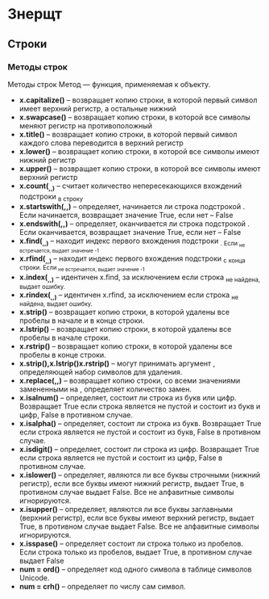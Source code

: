 # Знерщт


## Строки
### Методы строк
Методы строк
	Метод — функция, применяемая к объекту.
- **x.capitalize()** – возвращает копию строки, в которой первый символ имеет верхний регистр, а остальные нижний
- **x.swapcase()** – возвращает копию строки, в которой все символы меняют регистр на противоположный
- **x.title()** – возвращает копию строки, в которой первый символ каждого слова переводится в  верхний регистр
- **x.lower()** – возвращает копию строки, в которой все символы имеют нижний регистр 
- **x.upper()** – возвращает копию строки, в которой все символы имеют верхний регистр 
- **x.count(<sub>,<start>,<end>)** – считает количество непересекающихся вхождений подстроки <sub> в строку
- **x.startswith(<suffix>,<start>,<end>)** – определяет, начинается ли строка подстрокой <suffix>. Если начинается, возвращает значение  True, если нет – False
- **x.endswith(<suffix>,<start>,<end>)** – определяет, оканчивается ли строка подстрокой <suffix>. Если оканчивается, возвращает значение  True, если нет – False
- **x.find(<sub>,<start>,<end>)** – находит индекс первого вхождения подстроки <sub>. Если <sub> не встречается, выдает значение -1 
- **x.rfind(<sub>,<start>,<end>)** – находит индекс первого вхождения подстроки <sub> с конца строки. Если <sub> не встречается, выдает значение -1 
- **x.index(<sub>,<start>,<end>)** – идентичен x.find, за исключением если строка <sub> не найдена, выдает ошибку.
- **x.rindex(<sub>,<start>,<end>)** – идентичен x.rfind, за исключением если строка <sub> не найдена, выдает ошибку.
- **x.strip()** – возвращает копию строки, в которой удалены все пробелы в начале и в конце строки.
- **x.lstrip()** – возвращает копию строки, в которой удалены все пробелы в начале строки.
- **x.rstrip()** – возвращает копию строки, в которой удалены все пробелы в конце строки.
- **x.strip(),x.lstrip()x.rstrip()** – могут принимать аргумент <chars>, определяющей набор символов для удаления.
- **x.replace(<old>,<new>,<count>)** – возвращает копию строки, со всеми значениями <old> замененными на <new>, <count> определяет количество замен.
- **x.isalnum()** – определяет, состоит ли строка из букв или цифр. Возвращает True если строка является не пустой и состоит из букв и цифр, False в противном случае.
- **x.isalpha()** – определяет, состоит ли строка из букв. Возвращает True если строка является не пустой и состоит из букв, False в противном случае.
- **x.isdigit()** – определяет, состоит ли строка из цифр. Возвращает True если строка является не пустой и состоит из цифр, False в противном случае.
- **x.islower()** – определяет, являются ли все буквы строчными (нижний регистр), если все буквы имеют нижний регистр, выдает True, в противном случае выдает False. Все не алфавитные символы игнорируются.
- **x.isupper()** – определяет, являются ли все буквы заглавными (верхний регистр), если все буквы имеют верхний регистр, выдает True, в противном случае выдает False. Все не алфавитные символы игнорируются.
- **x.isspase()** – определяет состоит ли строка только из пробелов. Если строка только из пробелов, выдает True, в противном случае выдает False
- **num = ord()** – определяет код одного символа в таблице символов Unicode.
- **num = crh()** – определяет по числу  сам символ.
